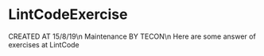 # LintCodeExercise
CREATED AT 15/8/19\n
Maintenance BY TECON\n
Here are some answer of exercises at LintCode

